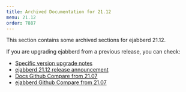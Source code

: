 ```yaml
---
title: Archived Documentation for 21.12
menu: 21.12
order: 7887
---
```


This section contains some archived sections for ejabberd 21.12.

If you are upgrading ejabberd from a previous release, you can check:

* [Specific version upgrade notes](/admin/upgrade/#specific-version-upgrade-notes)
* [ejabberd 21.12 release announcement](https://www.process-one.net/blog/ejabberd-21-12/)
* [Docs Github Compare from 21.07](https://github.com/processone/docs.ejabberd.im/compare/21.07...21.12)
* [ejabberd Github Compare from 21.07](https://github.com/processone/ejabberd/compare/21.07...21.12)

